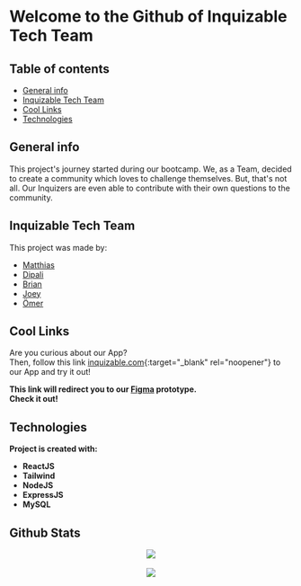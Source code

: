 # Welcome to the Github of Inquizable Tech Team

## Table of contents
* [General info](#general-info)
* [Inquizable Tech Team](#inquizable-tech-team)
* [Cool Links](#cool-links)
* [Technologies](#technologies)

## General info
This project's journey started during our bootcamp. We, as a Team, decided to create a community which loves to challenge themselves. 
But, that's not all. Our Inquizers are even able to contribute with their own questions to the community.

## Inquizable Tech Team
This project was made by:
* [Matthias](https://github.com/MatthiasvsGitHub)
* [Dipali](https://github.com/Dipalibedarkar)
* [Brian](https://github.com/desiredstate2021)
* [Joey](https://github.com/joey-ammar)
* [Ömer](https://github.com/oemerueguer)

## Cool Links

Are you curious about our App? <br/>
Then, follow this link [inquizable.com](https://www.inquizable.com/home){:target="_blank" rel="noopener"} to our App and try it out! <b/> <br/>

This link will redirect you to our [Figma](https://www.figma.com/proto/I5NdL5ou6My2V6eNsFVC7U/Inquizable-Mobile-Wireframe?scaling=scale-down&page-id=0%3A1&node-id=2%3A2) prototype. <br/> 
Check it out!


## Technologies
Project is created with:
* ReactJS
* Tailwind
* NodeJS
* ExpressJS
* MySQL

## Github Stats  
<div align="center"><img src="https://github-readme-stats.vercel.app/api?username=Inquizable-Tech-Team&show_icons=true&count_private=true&hide_border=true" align="center" /></div>  

<br/>  

<div align="center">
<img src="https://komarev.com/ghpvc/?username=Inquizable-Tech-Team&&style=flat-square" align="center" />
</div>  

